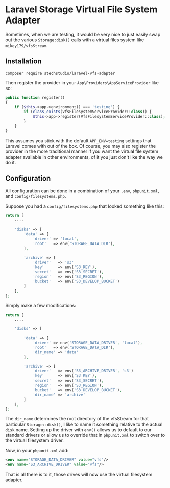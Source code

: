 # Laravel Storage Virtual File System Adapter
Sometimes, when we are testing, it would be very nice to just easily swap out the various `Storage:disk()` calls with a
virtual files system like `mikey179/vfsStream`.

## Installation

```
composer require stechstudio/laravel-vfs-adapter
```
Then register the provider in your `App\Providers\AppServiceProvider` like so:
```php
public function register()
{
    if ($this->app->environment() === 'testing') {
        if (class_exists(VfsFilesystemServiceProvider::class)) {
            $this->app->register(VfsFilesystemServiceProvider::class);
        }
    }
}
```
This assumes you stick with the default `APP_ENV=testing` settings that Laravel comes with out of the box. Of course,
you may also register the provider in the more traditional manner if you want the virtual file system adapter available
in other environments, of it you just don't like the way we do it.

## Configuration
All configuration can be done in a combination of your `.env`, `phpunit.xml`, and `config/filesystems.php`.

Suppose you had a `config/filesystems.php` that looked something like this:

```php
return [
    ....

    'disks' => [
        'data' => [
            'driver' => 'local',
            'root'   => env('STORAGE_DATA_DIR'),
        ],

        'archive' => [
            'driver'   => 's3'
            'key'      => env('S3_KEY'),
            'secret'   => env('S3_SECRET'),
            'region'   => env('S3_REGION'),
            'bucket'   => env('S3_DEVELOP_BUCKET')
        ]
    ],
];
```
Simply make a few modifications:
```php
return [
    ....

    'disks' => [

        'data' => [
            'driver' => env('STORAGE_DATA_DRIVER', 'local'),
            'root'   => env('STORAGE_DATA_DIR'),
            'dir_name' => 'data'
        ],

        'archive' => [
            'driver'   => env('S3_ARCHIVE_DRIVER', 's3')
            'key'      => env('S3_KEY'),
            'secret'   => env('S3_SECRET'),
            'region'   => env('S3_REGION'),
            'bucket'   => env('S3_DEVELOP_BUCKET'),
            'dir_name' => 'archive'
        ]
    ],
];

```
The `dir_name` determines the root directory of the vfsStream for that particular `Storage::disk()`, I like to name it
something relative to the actual `disk` name. Setting up the driver with `env()` allows us to default to our standard drivers
or allow us to override that in `phpunit.xml` to switch over to the virtual filesystem driver.

Now, in your `phpunit.xml` add:

```xml
<env name="STORAGE_DATA_DRIVER" value="vfs"/>
<env name="S3_ARCHIVE_DRIVER" value="vfs"/>
```
That is all there is to it, those drives will now use the virtual filesystem adapter.

